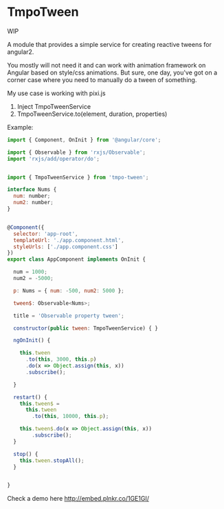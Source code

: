 # TmpoTween

WIP


A module that provides a simple service for creating 
reactive tweens for angular2.

You mostly will not need it and can work with animation framework on Angular based on style/css animations. But sure, one day, you've got on a corner case where
you need to manually do a tween of something.

My use case is working with pixi.js

1. Inject TmpoTweenService
2. TmpoTweenService.to(element, duration, properties)


Example:

```javascript
import { Component, OnInit } from '@angular/core';

import { Observable } from 'rxjs/Observable';
import 'rxjs/add/operator/do';


import { TmpoTweenService } from 'tmpo-tween';

interface Nums {
  num: number;
  num2: number;
}


@Component({
  selector: 'app-root',
  templateUrl: './app.component.html',
  styleUrls: ['./app.component.css']
})
export class AppComponent implements OnInit {

  num = 1000;
  num2 = -5000;

  p: Nums = { num: -500, num2: 5000 };

  tween$: Observable<Nums>;

  title = 'Observable property tween';

  constructor(public tween: TmpoTweenService) { }

  ngOnInit() {

    this.tween
      .to(this, 3000, this.p)
      .do(x => Object.assign(this, x))
      .subscribe();

  }

  restart() {
    this.tween$ =
      this.tween
        .to(this, 10000, this.p);

    this.tween$.do(x => Object.assign(this, x))
        .subscribe();
  }

  stop() {
    this.tween.stopAll();
  }


}
```


Check a demo here
http://embed.plnkr.co/1GE1GI/

